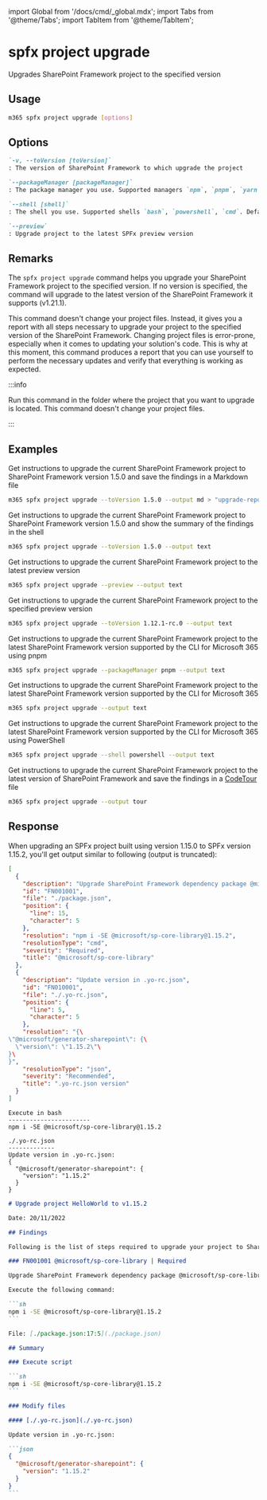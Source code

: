 <!-- DISCLAIMER: All secrets, passwords, and sensitive values in this document are examples only and not real credentials. -->
import Global from '/docs/cmd/_global.mdx';
import Tabs from '@theme/Tabs';
import TabItem from '@theme/TabItem';

# spfx project upgrade

Upgrades SharePoint Framework project to the specified version

## Usage

```sh
m365 spfx project upgrade [options]
```

## Options

```md definition-list
`-v, --toVersion [toVersion]`
: The version of SharePoint Framework to which upgrade the project

`--packageManager [packageManager]`
: The package manager you use. Supported managers `npm`, `pnpm`, `yarn`. Default `npm`

`--shell [shell]`
: The shell you use. Supported shells `bash`, `powershell`, `cmd`. Default `bash`

`--preview`
: Upgrade project to the latest SPFx preview version
```

<Global />

## Remarks

The `spfx project upgrade` command helps you upgrade your SharePoint Framework project to the specified version. If no version is specified, the command will upgrade to the latest version of the SharePoint Framework it supports (v1.21.1).

This command doesn't change your project files. Instead, it gives you a report with all steps necessary to upgrade your project to the specified version of the SharePoint Framework. Changing project files is error-prone, especially when it comes to updating your solution's code. This is why at this moment, this command produces a report that you can use yourself to perform the necessary updates and verify that everything is working as expected.

:::info

Run this command in the folder where the project that you want to upgrade is located. This command doesn't change your project files.

:::

## Examples

Get instructions to upgrade the current SharePoint Framework project to SharePoint Framework version 1.5.0 and save the findings in a Markdown file

```sh
m365 spfx project upgrade --toVersion 1.5.0 --output md > "upgrade-report.md"
```

Get instructions to upgrade the current SharePoint Framework project to SharePoint Framework version 1.5.0 and show the summary of the findings in the shell

```sh
m365 spfx project upgrade --toVersion 1.5.0 --output text
```

Get instructions to upgrade the current SharePoint Framework project to the latest preview version

```sh
m365 spfx project upgrade --preview --output text
```

Get instructions to upgrade the current SharePoint Framework project to the specified preview version

```sh
m365 spfx project upgrade --toVersion 1.12.1-rc.0 --output text
```

Get instructions to upgrade the current SharePoint Framework project to the latest SharePoint Framework version supported by the CLI for Microsoft 365 using pnpm

```sh
m365 spfx project upgrade --packageManager pnpm --output text
```

Get instructions to upgrade the current SharePoint Framework project to the latest SharePoint Framework version supported by the CLI for Microsoft 365

```sh
m365 spfx project upgrade --output text
```

Get instructions to upgrade the current SharePoint Framework project to the latest SharePoint Framework version supported by the CLI for Microsoft 365 using PowerShell

```sh
m365 spfx project upgrade --shell powershell --output text
```

Get instructions to upgrade the current SharePoint Framework project to the latest version of SharePoint Framework and save the findings in a [CodeTour](https://aka.ms/codetour) file

```sh
m365 spfx project upgrade --output tour
```

## Response

When upgrading an SPFx project built using version 1.15.0 to SPFx version 1.15.2, you'll get output similar to following (output is truncated):

<Tabs>
  <TabItem value="JSON">

  ```json
  [
    {
      "description": "Upgrade SharePoint Framework dependency package @microsoft/sp-core-library",
      "id": "FN001001",
      "file": "./package.json",
      "position": {
        "line": 15,
        "character": 5
      },
      "resolution": "npm i -SE @microsoft/sp-core-library@1.15.2",
      "resolutionType": "cmd",
      "severity": "Required",
      "title": "@microsoft/sp-core-library"
    },
    {
      "description": "Update version in .yo-rc.json",
      "id": "FN010001",
      "file": "./.yo-rc.json",
      "position": {
        "line": 5,
        "character": 5
      },
      "resolution": "{\
  \"@microsoft/generator-sharepoint\": {\
    \"version\": \"1.15.2\"\
  }\
}",
      "resolutionType": "json",
      "severity": "Recommended",
      "title": ".yo-rc.json version"
    }
  ]
  ```

  </TabItem>
  <TabItem value="Text">

  ```text
  Execute in bash
  -----------------------
  npm i -SE @microsoft/sp-core-library@1.15.2

  ./.yo-rc.json
  -------------
  Update version in .yo-rc.json:
  {
    "@microsoft/generator-sharepoint": {
      "version": "1.15.2"
    }
  }
  ```

  </TabItem>
  <TabItem value="Markdown">

  ````md
  # Upgrade project HelloWorld to v1.15.2

  Date: 20/11/2022

  ## Findings

  Following is the list of steps required to upgrade your project to SharePoint Framework version 1.15.2. [Summary](#Summary) of the modifications is included at the end of the report.

  ### FN001001 @microsoft/sp-core-library | Required

  Upgrade SharePoint Framework dependency package @microsoft/sp-core-library

  Execute the following command:

  ```sh
  npm i -SE @microsoft/sp-core-library@1.15.2
  ```

  File: [./package.json:17:5](./package.json)

  ## Summary

  ### Execute script

  ```sh
  npm i -SE @microsoft/sp-core-library@1.15.2
  ```

  ### Modify files

  #### [./.yo-rc.json](./.yo-rc.json)

  Update version in .yo-rc.json:

  ```json
  {
    "@microsoft/generator-sharepoint": {
      "version": "1.15.2"
    }
  }
  ```
  ````

  </TabItem>
</Tabs>
